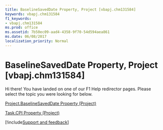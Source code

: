 ```yaml
---
title: BaselineSavedDate Property, Project [vbapj.chm131584]
keywords: vbapj.chm131584
f1_keywords:
- vbapj.chm131584
ms.prod: office
ms.assetid: 7b50ec09-aad4-4358-9f70-54d594aea861
ms.date: 06/08/2017
localization_priority: Normal
---
```



# BaselineSavedDate Property, Project [vbapj.chm131584]

Hi there! You have landed on one of our F1 Help redirector pages. Please select the topic you were looking for below.

[Project.BaselineSavedDate Property (Project)](https://msdn.microsoft.com/library/780c5190-68bb-1c10-0dbb-612e5606184e%28Office.15%29.aspx)

[Task.CPI Property (Project)](https://msdn.microsoft.com/library/91988461-bcde-3b5a-d051-71596b76597e%28Office.15%29.aspx)

[!include[Support and feedback](~/includes/feedback-boilerplate.md)]